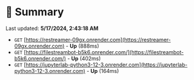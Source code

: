# 📖 Summary
Last updated: **5/17/2024, 2:43:18 AM**

- `GET` [https://restreamer-09gx.onrender.com](https://restreamer-09gx.onrender.com) - **Up** (888ms)
- `GET` [https://filestreambot-b5k6.onrender.com/](https://filestreambot-b5k6.onrender.com/) - **Up** (402ms)
- `GET` [https://jupyterlab-python3-12-3.onrender.com](https://jupyterlab-python3-12-3.onrender.com) - **Up** (164ms)
